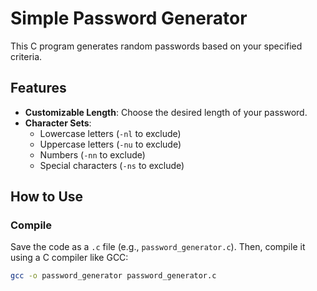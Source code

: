 # Simple Password Generator

This C program generates random passwords based on your specified criteria.

## Features

- **Customizable Length**: Choose the desired length of your password.
- **Character Sets**:
  - Lowercase letters (`-nl` to exclude)
  - Uppercase letters (`-nu` to exclude)
  - Numbers (`-nn` to exclude)
  - Special characters (`-ns` to exclude)

## How to Use

### Compile

Save the code as a `.c` file (e.g., `password_generator.c`). Then, compile it using a C compiler like GCC:

```bash
gcc -o password_generator password_generator.c
```
